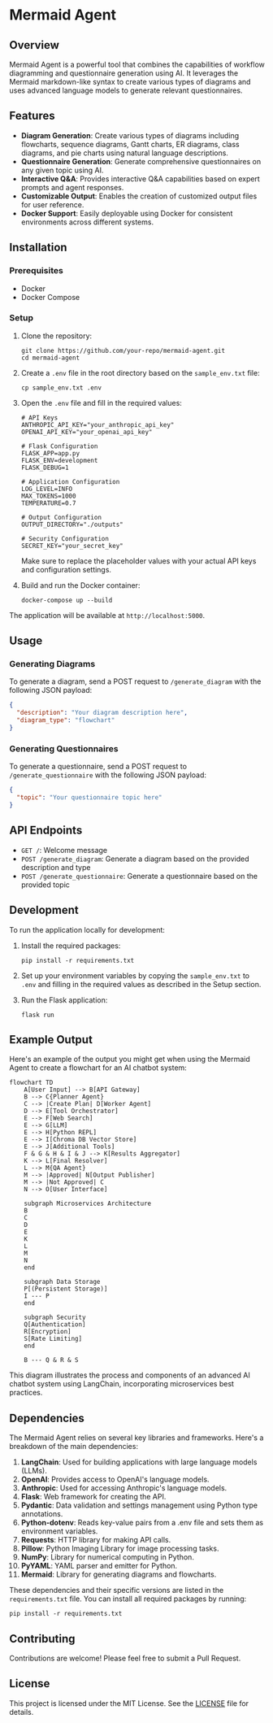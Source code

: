 # Mermaid Agent

## Overview

Mermaid Agent is a powerful tool that combines the capabilities of workflow diagramming and questionnaire generation using AI. It leverages the Mermaid markdown-like syntax to create various types of diagrams and uses advanced language models to generate relevant questionnaires.

## Features

- **Diagram Generation**: Create various types of diagrams including flowcharts, sequence diagrams, Gantt charts, ER diagrams, class diagrams, and pie charts using natural language descriptions.
- **Questionnaire Generation**: Generate comprehensive questionnaires on any given topic using AI.
- **Interactive Q&A**: Provides interactive Q&A capabilities based on expert prompts and agent responses.
- **Customizable Output**: Enables the creation of customized output files for user reference.
- **Docker Support**: Easily deployable using Docker for consistent environments across different systems.

## Installation

### Prerequisites

- Docker
- Docker Compose

### Setup

1. Clone the repository:
   ```
   git clone https://github.com/your-repo/mermaid-agent.git
   cd mermaid-agent
   ```

2. Create a `.env` file in the root directory based on the `sample_env.txt` file:
   ```
   cp sample_env.txt .env
   ```

3. Open the `.env` file and fill in the required values:
   ```
   # API Keys
   ANTHROPIC_API_KEY="your_anthropic_api_key"
   OPENAI_API_KEY="your_openai_api_key"

   # Flask Configuration
   FLASK_APP=app.py
   FLASK_ENV=development
   FLASK_DEBUG=1

   # Application Configuration
   LOG_LEVEL=INFO
   MAX_TOKENS=1000
   TEMPERATURE=0.7

   # Output Configuration
   OUTPUT_DIRECTORY="./outputs"

   # Security Configuration
   SECRET_KEY="your_secret_key"
   ```

   Make sure to replace the placeholder values with your actual API keys and configuration settings.

4. Build and run the Docker container:
   ```
   docker-compose up --build
   ```

The application will be available at `http://localhost:5000`.

## Usage

### Generating Diagrams

To generate a diagram, send a POST request to `/generate_diagram` with the following JSON payload:

```json
{
  "description": "Your diagram description here",
  "diagram_type": "flowchart"
}
```

### Generating Questionnaires

To generate a questionnaire, send a POST request to `/generate_questionnaire` with the following JSON payload:

```json
{
  "topic": "Your questionnaire topic here"
}
```

## API Endpoints

- `GET /`: Welcome message
- `POST /generate_diagram`: Generate a diagram based on the provided description and type
- `POST /generate_questionnaire`: Generate a questionnaire based on the provided topic

## Development

To run the application locally for development:

1. Install the required packages:
   ```
   pip install -r requirements.txt
   ```

2. Set up your environment variables by copying the `sample_env.txt` to `.env` and filling in the required values as described in the Setup section.

3. Run the Flask application:
   ```
   flask run
   ```

## Example Output

Here's an example of the output you might get when using the Mermaid Agent to create a flowchart for an AI chatbot system:

```mermaid
flowchart TD
    A[User Input] --> B[API Gateway]
    B --> C{Planner Agent}
    C --> |Create Plan| D[Worker Agent]
    D --> E[Tool Orchestrator]
    E --> F[Web Search]
    E --> G[LLM]
    E --> H[Python REPL]
    E --> I[Chroma DB Vector Store]
    E --> J[Additional Tools]
    F & G & H & I & J --> K[Results Aggregator]
    K --> L[Final Resolver]
    L --> M{QA Agent}
    M --> |Approved| N[Output Publisher]
    M --> |Not Approved| C
    N --> O[User Interface]
    
    subgraph Microservices Architecture
    B
    C
    D
    E
    K
    L
    M
    N
    end
    
    subgraph Data Storage
    P[(Persistent Storage)]
    I --- P
    end
    
    subgraph Security
    Q[Authentication]
    R[Encryption]
    S[Rate Limiting]
    end
    
    B --- Q & R & S
```

This diagram illustrates the process and components of an advanced AI chatbot system using LangChain, incorporating microservices best practices.

## Dependencies

The Mermaid Agent relies on several key libraries and frameworks. Here's a breakdown of the main dependencies:

1. **LangChain**: Used for building applications with large language models (LLMs).
2. **OpenAI**: Provides access to OpenAI's language models.
3. **Anthropic**: Used for accessing Anthropic's language models.
4. **Flask**: Web framework for creating the API.
5. **Pydantic**: Data validation and settings management using Python type annotations.
6. **Python-dotenv**: Reads key-value pairs from a .env file and sets them as environment variables.
7. **Requests**: HTTP library for making API calls.
8. **Pillow**: Python Imaging Library for image processing tasks.
9. **NumPy**: Library for numerical computing in Python.
10. **PyYAML**: YAML parser and emitter for Python.
11. **Mermaid**: Library for generating diagrams and flowcharts.

These dependencies and their specific versions are listed in the `requirements.txt` file. You can install all required packages by running:

```
pip install -r requirements.txt
```

## Contributing

Contributions are welcome! Please feel free to submit a Pull Request.

## License

This project is licensed under the MIT License. See the [LICENSE](LICENSE) file for details.
